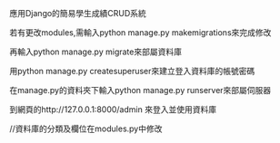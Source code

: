 應用Django的簡易學生成績CRUD系統

若有更改modules,需輸入python manage.py makemigrations來完成修改

再輸入python manage.py migrate來部屬資料庫

用python manage.py createsuperuser來建立登入資料庫的帳號密碼

在manage.py的資料夾下輸入python manage.py runserver來部屬伺服器

到網頁的http://127.0.0.1:8000/admin 來登入並使用資料庫

//資料庫的分類及欄位在modules.py中修改
